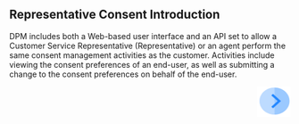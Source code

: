 ## Representative Consent Introduction

DPM includes both a Web-based user interface and an API set to allow a Customer Service Representative (Representative) or an agent perform the same consent management activities as the customer. Activities include viewing the consent preferences of an end-user, as well as submitting a change to the consent preferences on behalf of the end-user.



[<img align="right" width="60" height="54" src="/articles/demo_project/DPM_Demo_Project/images/Next.png">](/articles/demo_project/DPM_Demo_Project/08_Consent/07_01_Representative_Consent_Tutorial.md)
